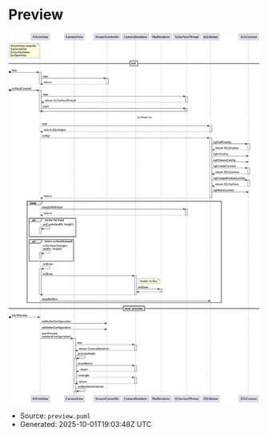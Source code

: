 # Preview

![Preview](./preview.png)

- Source: `preview.puml`
- Generated: 2025-10-01T19:03:48Z UTC
